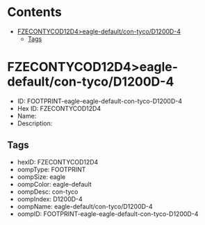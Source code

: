 



Contents
========

* [FZECONTYCOD12D4>eagle-default/con-tyco/D1200D-4](#fzecontycod12d4eagle-defaultcon-tycod1200d-4)
	* [Tags](#tags)

# FZECONTYCOD12D4>eagle-default/con-tyco/D1200D-4

- ID: FOOTPRINT-eagle-eagle-default-con-tyco-D1200D-4
- Hex ID: FZECONTYCOD12D4
- Name: 
- Description: 

## Tags

- hexID: FZECONTYCOD12D4
- oompType: FOOTPRINT
- oompSize: eagle
- oompColor: eagle-default
- oompDesc: con-tyco
- oompIndex: D1200D-4
- oompName: eagle-default/con-tyco/D1200D-4
- oompID: FOOTPRINT-eagle-eagle-default-con-tyco-D1200D-4
